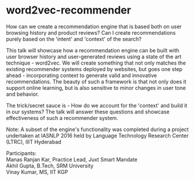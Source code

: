# word2vec-recommender
How can we create a recommendation engine that is based both on user browsing history and product reviews? Can I create recommendations purely based on the 'intent' and 'context' of the search?

This talk will showcase how a recommendation engine can be built with user browser history and user-generated reviews using a state of the art technique - word2vec. We will create something that not only matches the existing recommender systems deployed by websites, but goes one step ahead - incorporating context to generate valid and innovative recommendations. The beauty of such a framework is that not only does it support online learning, but is also sensitive to minor changes in user tone and behavior.

The trick/secret sauce is - How do we account for the 'context' and build it in our systems? The talk will answer these questions and showcase effectiveness of such a recommender system.

Note:
A subset of the engine's functionality was completed during a project undertaken at IASNLP 2016 held by Language Technology Research Center (LTRC), IIIT Hyderabad

Participants: <br>
Manas Ranjan Kar, Practice Lead, Juxt Smart Mandate <br>
Akhil Gupta, B.Tech, SRM University <br>
Vinay Kumar, MS, IIT KGP <br>
